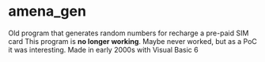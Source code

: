 # amena_gen
Old program that generates random numbers for recharge a pre-paid SIM card
This program is **no longer working**. Maybe never worked, but as a PoC it was interesting.
Made in early 2000s with Visual Basic 6
